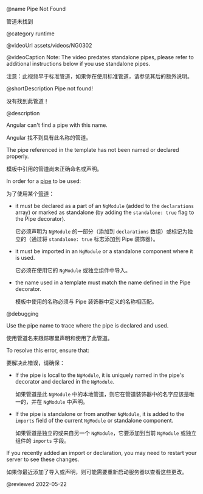 @name Pipe Not Found

管道未找到

@category runtime

@videoUrl assets/videos/NG0302

@videoCaption Note: The video predates standalone pipes, please refer to additional instructions below if you use standalone pipes.

注意：此视频早于标准管道，如果你在使用标准管道，请参见其后的额外说明。

@shortDescription Pipe not found!

没有找到此管道！

@description

Angular can't find a pipe with this name.

Angular 找不到具有此名称的管道。

The pipe referenced in the template has not been named or declared properly.

模板中引用的管道尚未正确命名或声明。

In order for a [pipe](guide/pipes) to be used:

为了使用某个[管道](guide/pipes)：

- it must be declared as a part of an `NgModule` \(added to the `declarations` array\) or marked as standalone \(by adding the `standalone: true` flag to the Pipe decorator\).

  它必须声明为 `NgModule` 的一部分（添加到 `declarations` 数组）或标记为独立的（通过将 `standalone: true` 标志添加到 Pipe 装饰器）。

- it must be imported in an `NgModule` or a standalone component where it is used.

  它必须在使用它的 `NgModule` 或独立组件中导入。

- the name used in a template must match the name defined in the Pipe decorator.

  模板中使用的名称必须与 Pipe 装饰器中定义的名称相匹配。

@debugging

Use the pipe name to trace where the pipe is declared and used.

使用管道名来跟踪哪里声明和使用了此管道。

To resolve this error, ensure that:

要解决此错误，请确保：

- If the pipe is local to the `NgModule`, it is uniquely named in the pipe's decorator and declared in the `NgModule`.

  如果管道是此 `NgModule` 中的本地管道，则它在管道装饰器中的名字应该是唯一的，并在 `NgModule` 中声明。

- If the pipe is standalone or from another `NgModule`, it is added to the `imports` field of the current `NgModule` or standalone component.

  如果管道是独立的或来自另一个 `NgModule`，它要添加到当前 `NgModule` 或独立组件的 `imports` 字段。

If you recently added an import or declaration, you may need to restart your server to see these changes.

如果你最近添加了导入或声明，则可能需要重新启动服务器以查看这些更改。

<!-- links -->

<!-- external links -->

<!-- end links -->

@reviewed 2022-05-22
